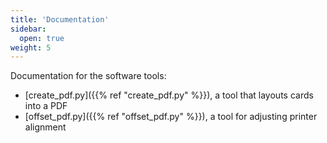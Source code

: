 ```yaml
---
title: 'Documentation'
sidebar:
  open: true
weight: 5
---
```


Documentation for the software tools:

* [create_pdf.py]({{% ref "create_pdf.py" %}}), a tool that layouts cards into a PDF
* [offset_pdf.py]({{% ref "offset_pdf.py" %}}), a tool for adjusting printer alignment